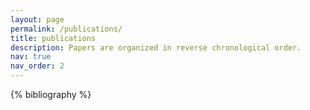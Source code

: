 ```yaml
---
layout: page
permalink: /publications/
title: publications
description: Papers are organized in reverse chronological order.
nav: true
nav_order: 2
---
```


<!-- _pages/publications.md -->
<div class="publications">

{% bibliography %}

</div>
